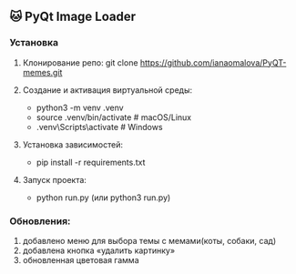 ## 🐱 PyQt Image Loader


### Установка

1. Клонирование репо: git clone https://github.com/ianaomalova/PyQT-memes.git

2. Создание и активация виртуальной среды:

    - python3 -m venv .venv
    - source .venv/bin/activate  # macOS/Linux
    - .venv\Scripts\activate   # Windows

3. Установка зависимостей: 

    - pip install -r requirements.txt

4. Запуск проекта:

    - python run.py (или python3 run.py)

### Обновления:

1.	добавлено меню для выбора темы с мемами(коты, собаки, сад)
2.	добавлена кнопка «удалить картинку»
3.	обновленная цветовая гамма 

